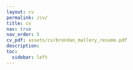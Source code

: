 ```yaml
---
layout: cv
permalink: /cv/
title: cv
nav: true
nav_order: 5
cv_pdf: assets/cv/brendan_mallery_resume.pdf
description:
toc:
  sidebar: left
---
```

